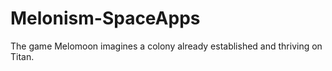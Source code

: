 # Melonism-SpaceApps
 The game Melomoon imagines a colony already established and thriving on Titan. 
